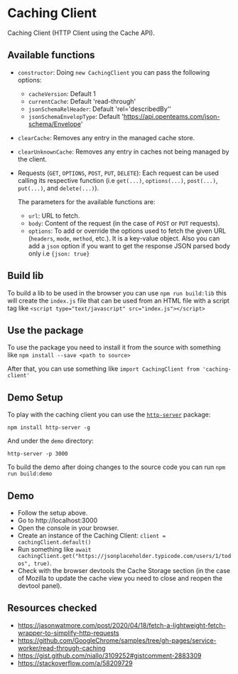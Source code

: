 # Caching Client

Caching Client (HTTP Client using the Cache API).

## Available functions

* `constructor`: Doing `new CachingClient` you can pass the following options:
    * `cacheVersion`: Default 1
    * `currentCache`: Default 'read-through'
    * `jsonSchemaRelHeader`: Default 'rel=\'describedBy\''
    * `jsonSchemaEnvelopType`: Default 'https://api.openteams.com/json-schema/Envelope'
* `clearCache`: Removes any entry in the managed cache store.
* `clearUnknownCache`: Removes any entry in caches not being managed by the client.
* Requests (`GET`, `OPTIONS`, `POST`, `PUT`, `DELETE`): Each request can be used calling its respective function (i.e `get(...)`, `options(...)`, `post(...)`, `put(...)`, and `delete(...)`).

    The parameters for the available functions are:
    * `url`: URL to fetch.
    * `body`: Content of the request (in the case of `POST` or `PUT` requests).
    * `options`: To add or override the options used to fetch the given URL (`headers`, `mode`, `method`, etc.). It is a key-value object. Also you can add a `json` option if you want to get the response JSON parsed body only i.e `{json: true}`

## Build lib

To build a lib to be used in the browser you can use `npm run build:lib` this will create the `index.js` file that can be used from an HTML file with a script tag like `<script type="text/javascript" src="index.js"></script>`

## Use the package

To use the package you need to install it from the source with something like `npm install --save <path to source>`

After that, you can use something like `import CachingClient from 'caching-client'`

## Demo Setup
To play with the caching client you can use the [`http-server`](https://www.npmjs.com/package/http-server) package:

```
npm install http-server -g
```

And under the `demo` directory:

```
http-server -p 3000
```

To build the demo after doing changes to the source code you can run `npm run build:demo`

## Demo

* Follow the setup above.
* Go to http://localhost:3000
* Open the console in your browser.
* Create an instance of the Caching Client: `client = cachingClient.default()` 
* Run something like `await cachingClient.get("https://jsonplaceholder.typicode.com/users/1/todos", true)`.
* Check with the browser devtools the Cache Storage section (in the case of Mozilla to update the cache view you need to close and reopen the devtool panel).

## Resources checked

* https://jasonwatmore.com/post/2020/04/18/fetch-a-lightweight-fetch-wrapper-to-simplify-http-requests
* https://github.com/GoogleChrome/samples/tree/gh-pages/service-worker/read-through-caching
* https://gist.github.com/niallo/3109252#gistcomment-2883309
* https://stackoverflow.com/a/58209729
 
